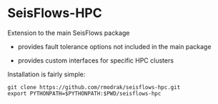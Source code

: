 SeisFlows-HPC
=============

Extension to the main SeisFlows package

- provides fault tolerance options not included in the main package

- provides custom interfaces for specific HPC clusters

Installation is fairly simple:
```
git clone https://github.com/rmodrak/seisflows-hpc.git 
export PYTHONPATH=$PYTHONPATH:$PWD/seisflows-hpc

```
